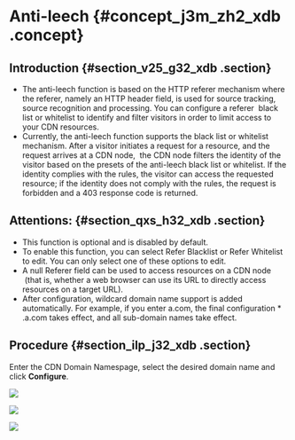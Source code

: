 # Anti-leech {#concept_j3m_zh2_xdb .concept}

## Introduction {#section_v25_g32_xdb .section}

-   The anti-leech function is based on the HTTP referer mechanism where the referer, namely an HTTP header field, is used for source tracking, source recognition and processing. You can configure a referer  black list or whitelist to identify and filter visitors in order to limit access to your CDN resources.
-   Currently, the anti-leech function supports the black list or whitelist mechanism. After a visitor initiates a request for a resource, and the request arrives at a CDN node,  the CDN node filters the identity of the visitor based on the presets of the anti-leech black list or whitelist. If the identity complies with the rules, the visitor can access the requested resource; if the identity does not comply with the rules, the request is forbidden and a 403 response code is returned.

## Attentions: {#section_qxs_h32_xdb .section}

-   This function is optional and is disabled by default.
-   To enable this function, you can select Refer Blacklist or Refer Whitelist to edit. You can only select one of these options to edit.
-   A null Referer field can be used to access resources on a CDN node  \(that is, whether a web browser can use its URL to directly access resources on a target URL\).
-   After configuration, wildcard domain name support is added automatically. For example, if you enter a.com, the final configuration \* .a.com takes effect, and all sub-domain names take effect.

## Procedure {#section_ilp_j32_xdb .section}

Enter the CDN Domain Namespage, select the desired domain name and click **Configure**.

![](http://static-aliyun-doc.oss-cn-hangzhou.aliyuncs.com/assets/img/5151/3439_en-US.png)

![](http://static-aliyun-doc.oss-cn-hangzhou.aliyuncs.com/assets/img/5151/3440_en-US.png)

![](http://static-aliyun-doc.oss-cn-hangzhou.aliyuncs.com/assets/img/5151/3441_en-US.png)

